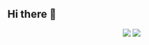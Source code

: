 ## Hi there 👋
<div align="center">
  <img src="https://github-readme-stats.vercel.app/api?username=zheng0116&show_icons=true&theme=transparent" />
  <img src="https://github-readme-stats.vercel.app/api/top-langs/?username=zheng0116&theme=graywhite" />
</div>
<!--
**zheng0116/zheng0116** is a ✨ _special_ ✨ repository because its `README.md` (this file) appears on your GitHub profile.      

Here are some ideas to get you started:

- 🔭 I’m currently working on ...
- 🌱 I’m currently learning ...
- 👯 I’m looking to collaborate on ...
- 🤔 I’m looking for help with ...
- 💬 Ask me about ...
- 📫 How to reach me: ...
- 😄 Pronouns: ...
- ⚡ Fun fact: ...
-->
